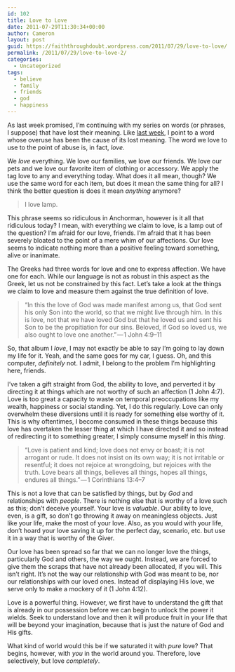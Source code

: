 ```yaml
---
id: 102
title: Love to Love
date: 2011-07-29T11:30:34+00:00
author: Cameron
layout: post
guid: https://faiththroughdoubt.wordpress.com/2011/07/29/love-to-love/
permalink: /2011/07/29/love-to-love-2/
categories:
  - Uncategorized
tags:
  - believe
  - family
  - friends
  - god
  - happiness
---
```

As last week promised, I’m continuing with my series on words (or phrases, I suppose) that have lost their meaning. Like <a href="http://104.193.143.57/~waywar13/ce/2011/07/19/overwhelmed/" target="_blank">last week</a>, I point to a word whose overuse has been the cause of its lost meaning. The word we love to use to the point of abuse is, in fact, _love_.

We _love_ everything. We love our families, we love our friends. We love our pets and we love our favorite item of clothing or accessory. We apply the tag love to any and everything today. What does it all mean, though? We use the same word for each item, but does it mean the same thing for all? I think the better question is does it mean _anything_ anymore?

> I love lamp.

This phrase seems so ridiculous in Anchorman, however is it all that ridiculous today? I mean, with everything we claim to love, is a lamp out of the question? I’m afraid for our love, friends. I’m afraid that it has been severely bloated to the point of a mere whim of our affections. Our love seems to indicate nothing more than a positive feeling toward something, alive or inanimate.

The Greeks had three words for love and one to express affection. We have one for each. While our language is not as robust in this aspect as the Greek, let us not be constrained by this fact. Let’s take a look at the things we claim to love and measure them against the true definition of love.

> “In this the love of God was made manifest among us, that God sent his only Son into the world, so that we might live through him. In this is love, not that we have loved God but that he loved us and sent his Son to be the propitiation for our sins. Beloved, if God so loved us, we also ought to love one another.” — 1 John 4:9–11

So, that album I _love_, I may not exactly be able to say I’m going to lay down my life for it. Yeah, and the same goes for my car, I guess. Oh, and this computer, _definitely_ not. I admit, I belong to the problem I’m highlighting here, friends.

I’ve taken a gift straight from God, the ability to love, and perverted it by directing it at things which are not worthy of such an affection (1 John 4:7). Love is too great a capacity to waste on temporal preoccupations like my wealth, happiness or social standing. Yet, I do this regularly. Love can only overwhelm these diversions until it is ready for something else worthy of it. This is why oftentimes, I become consumed in these things because this love has overtaken the lesser thing at which I have directed it and so instead of redirecting it to something greater, I simply consume myself in this _thing_.

> “Love is patient and kind; love does not envy or boast; it is not arrogant or rude. It does not insist on its own way; it is not irritable or resentful; it does not rejoice at wrongdoing, but rejoices with the truth. Love bears all things, believes all things, hopes all things, endures all things.” — 1 Corinthians 13:4–7

This is not a love that can be satisfied by things, but by _God_ and relationships with _people_. There is nothing else that is worthy of a love such as this; don’t deceive yourself. Your love is _valuable_. Our ability to love, even, is a gift, so don’t go throwing it away on meaningless objects. Just like your life, make the most of your love. Also, as you would with your life, don’t hoard your love saving it up for the perfect day, scenario, etc. but use it in a way that is worthy of the Giver.

Our love has been spread so far that we can no longer love the things, particularly God and others, the way we ought. Instead, we are forced to give them the scraps that have not already been allocated, if you will. This isn’t right. It’s not the way our relationship with God was meant to be, nor our relationships with our loved ones. Instead of displaying His love, we serve only to make a mockery of it (1 John 4:12).

Love is a powerful thing. However, we first have to understand the gift that is already in our possession before we can begin to unlock the power it wields. Seek to understand love and then it will produce fruit in your life that will be beyond your imagination, because that is just the nature of God and His gifts.

What kind of world would this be if we saturated it with _pure_ love? That begins, however, with _you_ in the world around you. Therefore, love selectively, but love _completely_.